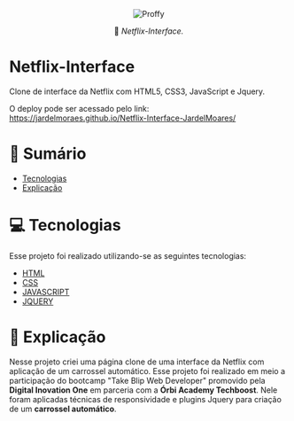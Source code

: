 <div align="center">
  <img src="https://github.com/jardelMoraes/Netflix-Interface-JardelMoares/blob/gif-README/gif-repositório/gif-README.gif" alt"Proffy" title="Proffy" alt"Proffy" title="Proffy" />

 :rocket: *Netflix-Interface.*
  </div>

# Netflix-Interface

Clone de interface da Netflix  com HTML5, CSS3, JavaScript e Jquery. 
 
O deploy pode ser acessado pelo link:
 https://jardelmoraes.github.io/Netflix-Interface-JardelMoares/
 
# :pushpin: Sumário

- [Tecnologias](#computer-tecnologias)
- [Explicação](#memo-explicacao)

# :computer: Tecnologias

Esse projeto foi realizado utilizando-se as seguintes tecnologias:

<ul>
  <li><a href="https://html.spec.whatwg.org/multipage/">HTML</a></li>
  <li><a href="https://developer.mozilla.org/pt-BR/docs/Web/CSS">CSS</a></li>
  <li><a href="https://www.javascript.com">JAVASCRIPT</a></li>
  <li><a href="https://jquery.com">JQUERY</a></li>
</ul>

# :memo: Explicação

Nesse projeto criei uma página clone de uma interface da Netflix com aplicação de um carrossel automático. Esse projeto foi realizado em meio a participação do bootcamp "Take Blip Web Developer" promovido pela <strong>Digital Inovation One</strong> em parceria com a <strong>Órbi Academy Techboost</strong>. Nele foram aplicadas técnicas de responsividade e plugins Jquery para criação de um <strong>carrossel automático</strong>.
